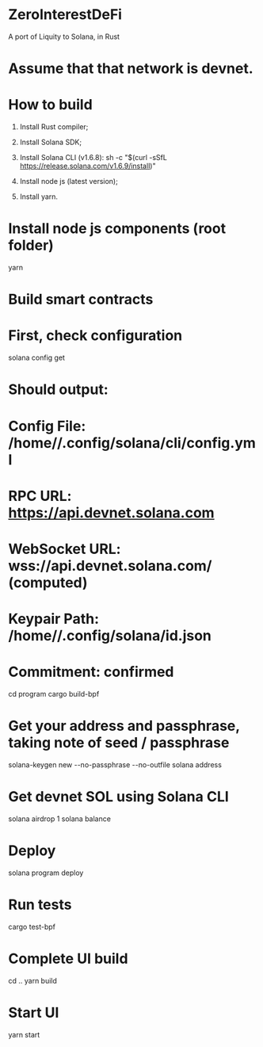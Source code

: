 # ZeroInterestDeFi
A port of Liquity to Solana, in Rust

# Assume that that network is devnet.
# How to build
1. Install Rust compiler;
2. Install Solana SDK;
3. Install Solana CLI (v1.6.8):
sh -c "$(curl -sSfL https://release.solana.com/v1.6.9/install)"

4. Install node js (latest version);
5. Install yarn.

# Install node js components (root folder)
yarn

# Build smart contracts
# First, check configuration
solana config get
# Should output:
# Config File: /home/<yourname>/.config/solana/cli/config.yml
# RPC URL: https://api.devnet.solana.com
# WebSocket URL: wss://api.devnet.solana.com/ (computed)
# Keypair Path: /home/<yourname>/.config/solana/id.json
# Commitment: confirmed

cd program
cargo build-bpf

# Get your address and passphrase, taking note of seed / passphrase
solana-keygen new --no-passphrase --no-outfile
solana address

# Get devnet SOL using Solana CLI
solana airdrop 1 <your Solana personal address as output by solana address>
solana balance

# Deploy
solana program deploy <path to elf as output by cargo build-bpf>

# Run tests
cargo test-bpf

# Complete UI build
cd ..
yarn build

# Start UI
yarn start


